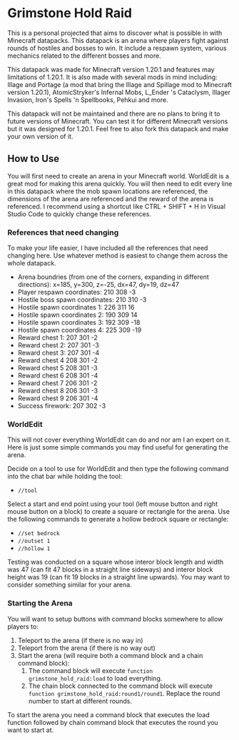 # Grimstone Hold Raid
This is a personal projected that aims to discover what is possible in with Minecraft datapacks. This datapack is an arena where players fight against rounds of hostiles and bosses to win. It include a respawn system, various mechanics related to the different bosses and more.

This datapack was made for Minecraft version 1.20.1 and features may limitations of 1.20.1. It is also made with several mods in mind including: Illage and Portage (a mod that bring the Illage and Spillage mod to Minecraft version 1.20.1), AtomicStryker's Infernal Mobs, L_Ender 's Cataclysm, Illager Invasion, Iron's Spells 'n Spellbooks, Pehkui and more.

This datapack will not be maintained and there are no plans to bring it to future versions of Minecraft. You can test it for different Minecraft versions but it was designed for 1.20.1. Feel free to also fork this datapack and make your own version of it.

## How to Use
You will first need to create an arena in your Minecraft world. WorldEdit is a great mod for making this arena quickly. You will then need to edit every line in this datapack where the mob spawn locations are referenced, the dimensions of the arena are referenced and the reward of the arena is referenced. I recommend using a shortcut like CTRL + SHIFT + H in Visual Studio Code to quickly change these references.

### References that need changing
To make your life easier, I have included all the references that need changing here. Use whatever method is easiest to change them across the whole datapack.
- Arena boundries (from one of the corners, expanding in different directions): x=185, y=300, z=-25, dx=47, dy=19, dz=47
- Player respawn coordinates: 210 308 -3
- Hostile boss spawn coordinates: 210 310 -3
- Hostile spawn coordinates 1: 226 311 16
- Hostile spawn coordinates 2: 190 309 14
- Hostile spawn coordinates 3: 192 309 -18
- Hostile spawn coordinates 4: 225 309 -19
- Reward chest 1: 207 301 -2
- Reward chest 2: 207 301 -3
- Reward chest 3: 207 301 -4
- Reward chest 4 208 301 -2
- Reward chest 5 208 301 -3
- Reward chest 6 208 301 -4
- Reward chest 7 206 301 -2
- Reward chest 8 206 301 -3
- Reward chest 9 206 301 -4
- Success firework: 207 302 -3

### WorldEdit
This will not cover everything WorldEdit can do and nor am I an expert on it. Here is just some simple commands you may find useful for generating the arena.

Decide on a tool to use for WorldEdit and then type the following command into the chat bar while holding the tool:
- `//tool`

Select a start and end point using your tool (left mouse button and right mouse button on a block) to create a square or rectangle for the arena. Use the following commands to generate a hollow bedrock square or rectangle:
- `//set bedrock`
- `//outset 1`
- `//hollow 1`

Testing was conducted on a square whose interor block length and width was 47 (can fit 47 blocks in a straight line sideways) and interor block height was 19 (can fit 19 blocks in a straight line upwards). You may want to consider something similar for your arena.

### Starting the Arena
You will want to setup buttons with command blocks somewhere to allow players to:
1. Teleport to the arena (if there is no way in)
1. Teleport from the arena (if there is no way out)
1. Start the arena (will require both a command block and a chain command block):
    1. The command block will execute `function grimstone_hold_raid:load` to load everything.
    1. The chain block connected to the command block will execute `function grimstone_hold_raid:round1/round1`. Replace the round number to start at different rounds.

To start the arena you need a command block that executes the load function followed by chain command block that executes the round you want to start at.
